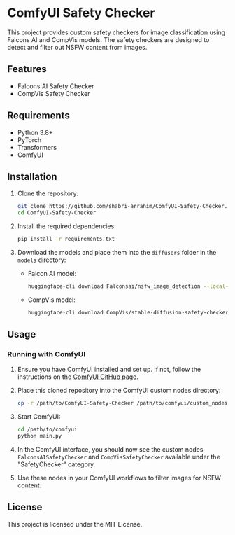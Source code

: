 # ComfyUI Safety Checker

This project provides custom safety checkers for image classification using Falcons AI and CompVis models. The safety checkers are designed to detect and filter out NSFW content from images.

## Features

- Falcons AI Safety Checker
- CompVis Safety Checker

## Requirements

- Python 3.8+
- PyTorch
- Transformers
- ComfyUI

## Installation

1. Clone the repository:

   ```sh
   git clone https://github.com/shabri-arrahim/ComfyUI-Safety-Checker.git
   cd ComfyUI-Safety-Checker
   ```

2. Install the required dependencies:

   ```sh
   pip install -r requirements.txt
   ```

3. Download the models and place them into the `diffusers` folder in the `models` directory:

   - Falcon AI model:

     ```sh
     huggingface-cli download Falconsai/nsfw_image_detection --local-dir models/diffusers/Falconsai_nsfw_image_detection
     ```

   - CompVis model:
     ```sh
     huggingface-cli download CompVis/stable-diffusion-safety-checker --local-dir models/diffusers/CompVis_stable_diffusion_safety_checker
     ```

## Usage

### Running with ComfyUI

1. Ensure you have ComfyUI installed and set up. If not, follow the instructions on the [ComfyUI GitHub page](https://github.com/comfyanonymous/ComfyUI).

2. Place this cloned repository into the ComfyUI custom nodes directory:

   ```sh
   cp -r /path/to/ComfyUI-Safety-Checker /path/to/comfyui/custom_nodes/
   ```

3. Start ComfyUI:

   ```sh
   cd /path/to/comfyui
   python main.py
   ```

4. In the ComfyUI interface, you should now see the custom nodes `FalconsAISafetyChecker` and `CompVisSafetyChecker` available under the "SafetyChecker" category.

5. Use these nodes in your ComfyUI workflows to filter images for NSFW content.

## License

This project is licensed under the MIT License.
